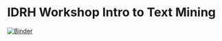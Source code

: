 # IDRH Workshop Intro to Text Mining

[![Binder](https://mybinder.org/badge_logo.svg)](https://mybinder.org/v2/gh/kaylendwyer/idrh-text-mining-2022/HEAD)
